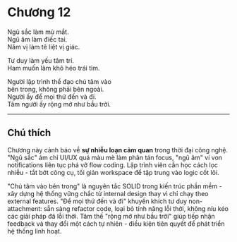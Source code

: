 # Chương 12  

Ngũ sắc làm mù mắt.  
Ngũ âm làm điếc tai.  
Năm vị làm tê liệt vị giác.  

Tư duy làm yếu tâm trí.  
Ham muốn làm khô héo trái tim.  

Người lập trình thể đạo chú tâm vào  
bên trong, không phải bên ngoài.  
Người ấy để mọi thứ đến và đi.  
Tâm người ấy rộng mở như bầu trời.  

---

## Chú thích  

Chương này cảnh báo về **sự nhiễu loạn cảm quan** trong thời đại công nghệ. "Ngũ sắc" ám chỉ UI/UX quá màu mè làm phân tán focus, "ngũ âm" ví von notifications liên tục phá vỡ flow coding. Lập trình viên cần học cách lọc nhiễu - tắt bớt công cụ, tối giản workspace để tập trung vào logic cốt lõi.  

"Chú tâm vào bên trong" là nguyên tắc SOLID trong kiến trúc phần mềm - xây dựng hệ thống vững chắc từ internal design thay vì chỉ chạy theo external features. "Để mọi thứ đến và đi" khuyến khích tư duy non-attachment: sẵn sàng refactor code, loại bỏ tính năng lỗi thời, không níu kéo các giải pháp đã lỗi thời. Tâm thế "rộng mở như bầu trời" giúp tiếp nhận feedback và thay đổi một cách tự nhiên - điều kiện tiên quyết để phát triển hệ thống linh hoạt. 